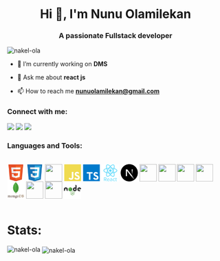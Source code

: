 <h1 align="center">Hi 👋, I'm Nunu Olamilekan</h1>
<h3 align="center">A passionate Fullstack developer</h3>

<p align="left"> <img src="https://komarev.com/ghpvc/?username=nakel-ola&label=Profile%20views&color=0e75b6&style=flat" alt="nakel-ola" /> </p>

- 🔭 I’m currently working on **DMS**

- 💬 Ask me about **react js**

- 📫 How to reach me **nunuolamilekan@gmail.com**

<h3 align="left">Connect with me:</h3>

[<img src="https://img.shields.io/badge/LinkedIn-0077B5?&logo=linkedin&logoColor=white"/>](https://linkedin.com/in/olamilekan-nunu)
[<img src="https://img.shields.io/badge/Instagram-E4405F?&logo=instagram&logoColor=white"/>](https://instagram.com/nakel_dev)
[<img src="https://img.shields.io/badge/-HackerRank-green?logo=hackerrank&logoColor=white"/>](https://www.hackerrank.com/nunuolamilekan)

<h3 align="left">Languages and Tools:</h3>

<div style="display: inline_block"><br>
  <img align="center"  height="40" width="40" src="https://raw.githubusercontent.com/devicons/devicon/master/icons/html5/html5-original.svg">
  <img align="center" height="40" width="40" src="https://raw.githubusercontent.com/devicons/devicon/master/icons/css3/css3-original.svg">
  <img align="center" height="40" width="40" src="https://www.vectorlogo.zone/logos/tailwindcss/tailwindcss-icon.svg">
  <img align="center" height="40" width="40" src="https://raw.githubusercontent.com/devicons/devicon/master/icons/javascript/javascript-plain.svg">
  <img align="center" height="40" width="40" src="https://raw.githubusercontent.com/devicons/devicon/master/icons/typescript/typescript-original.svg">
  <img align="center" height="40" width="40" src="https://raw.githubusercontent.com/devicons/devicon/master/icons/react/react-original-wordmark.svg">
  <img align="center" height="40" width="40" src="https://raw.githubusercontent.com/devicons/devicon/master/icons/nextjs/nextjs-original.svg">
  <img align="center" height="40" width="40" src="https://www.vectorlogo.zone/logos/dartlang/dartlang-icon.svg">
  <img align="center" height="40" width="40" src="https://www.vectorlogo.zone/logos/figma/figma-icon.svg">
  <img align="center" height="40" width="40" src="https://www.vectorlogo.zone/logos/flutterio/flutterio-icon.svg">
  <img align="center" height="40" width="40" src="https://www.vectorlogo.zone/logos/jestjsio/jestjsio-icon.svg">
  <img align="center" height="40" width="40" src="https://raw.githubusercontent.com/devicons/devicon/master/icons/mongodb/mongodb-original-wordmark.svg">
  <img align="center" height="40" width="40" src="https://www.vectorlogo.zone/logos/graphql/graphql-icon.svg">
  <img align="center" height="40" width="40" src="https://www.vectorlogo.zone/logos/firebase/firebase-icon.svg">
  <img align="center" height="40" width="40" src="https://raw.githubusercontent.com/devicons/devicon/master/icons/nodejs/nodejs-original-wordmark.svg">
</div>

<br>

# Stats:

<p><img align="left" src="https://github-readme-stats.vercel.app/api/top-langs?username=nakel-ola&show_icons=true&locale=en&layout=compact&theme=tokyonight" alt="nakel-ola" /></p>

<p>&nbsp;<img align="center" src="https://github-readme-stats.vercel.app/api?username=nakel-ola&theme=tokyonight&show_icons=true&locale=en&include_all_commits=true&count_private=true" alt="nakel-ola" /></p>
